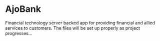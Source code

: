 # AjoBank
Financial technology server backed app for providing financial and allied services to customers. The files will be set up properly as project progresses...

